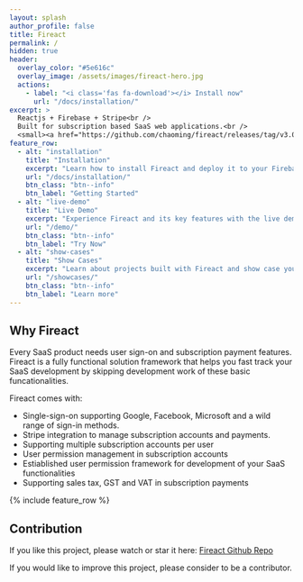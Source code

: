 ```yaml
---
layout: splash
author_profile: false
title: Fireact
permalink: /
hidden: true
header:
  overlay_color: "#5e616c"
  overlay_image: /assets/images/fireact-hero.jpg
  actions:
    - label: "<i class='fas fa-download'></i> Install now"
      url: "/docs/installation/"
excerpt: >
  Reactjs + Firebase + Stripe<br />
  Built for subscription based SaaS web applications.<br />
  <small><a href="https://github.com/chaoming/fireact/releases/tag/v3.0.0">Latest release v2.1.0</a></small>
feature_row:
  - alt: "installation"
    title: "Installation"
    excerpt: "Learn how to install Fireact and deploy it to your Firebase project."
    url: "/docs/installation/"
    btn_class: "btn--info"
    btn_label: "Getting Started"
  - alt: "live-demo"
    title: "Live Demo"
    excerpt: "Experience Fireact and its key features with the live demo."
    url: "/demo/"
    btn_class: "btn--info"
    btn_label: "Try Now"
  - alt: "show-cases"
    title: "Show Cases"
    excerpt: "Learn about projects built with Fireact and show case yours."
    url: "/showcases/"
    btn_class: "btn--info"
    btn_label: "Learn more"      
---
```


## Why Fireact

Every SaaS product needs user sign-on and subscription payment features. Fireact is a fully functional solution framework that helps you fast track your SaaS development by skipping development work of these basic funcationalities.

Fireact comes with:
- Single-sign-on supporting Google, Facebook, Microsoft and a wild range of sign-in methods.
- Stripe integration to manage subscription accounts and payments.
- Supporting multiple subscription accounts per user
- User permission management in subscription accounts
- Estiablished user permission framework for development of your SaaS functionalities
- Supporting sales tax, GST and VAT in subscription payments

{% include feature_row %}

## Contribution

If you like this project, please watch or star it here: [Fireact Github Repo](https://github.com/chaoming/fireact)

If you would like to improve this project, please consider to be a contributor.
